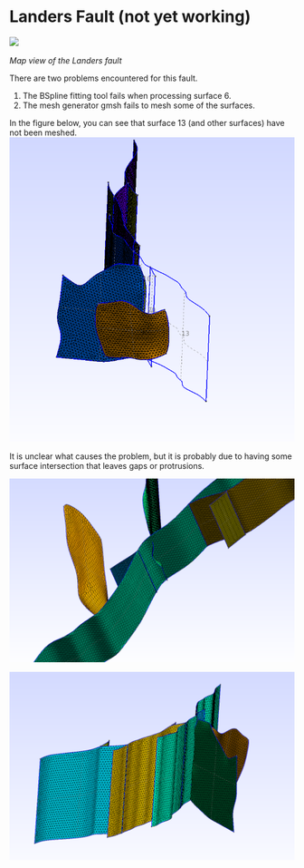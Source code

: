 # Landers Fault (not yet working)

![](figures/map.png)

*Map view of the Landers fault*

There are two problems encountered for this fault. 
1. The BSpline fitting tool fails when processing surface 6.
2. The mesh generator gmsh fails to mesh some of the surfaces.


In the figure below, you can see that surface 13 (and other surfaces) have not
been meshed.
![](figures/gmsh.png)

It is unclear what causes the problem, but it is probably due to having some
surface intersection that leaves gaps or protrusions.

![](figures/gmsh3.png)

![](figures/gmsh2.png)




